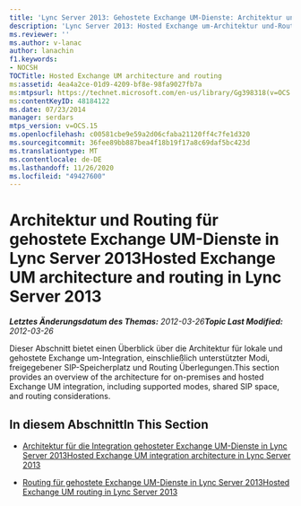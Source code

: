```yaml
---
title: 'Lync Server 2013: Gehostete Exchange UM-Dienste: Architektur und Routing'
description: 'Lync Server 2013: Hosted Exchange um-Architektur und-Routing.'
ms.reviewer: ''
ms.author: v-lanac
author: lanachin
f1.keywords:
- NOCSH
TOCTitle: Hosted Exchange UM architecture and routing
ms:assetid: 4ea4a2ce-01d9-4209-bf8e-98fa9027fb7a
ms:mtpsurl: https://technet.microsoft.com/en-us/library/Gg398318(v=OCS.15)
ms:contentKeyID: 48184122
ms.date: 07/23/2014
manager: serdars
mtps_version: v=OCS.15
ms.openlocfilehash: c00581cbe9e59a2d06cfaba21120ff4c7fe1d320
ms.sourcegitcommit: 36fee89bb887bea4f18b19f17a8c69daf5bc423d
ms.translationtype: MT
ms.contentlocale: de-DE
ms.lasthandoff: 11/26/2020
ms.locfileid: "49427600"
---
```

# <a name="hosted-exchange-um-architecture-and-routing-in-lync-server-2013"></a><span data-ttu-id="bc418-103">Architektur und Routing für gehostete Exchange UM-Dienste in Lync Server 2013</span><span class="sxs-lookup"><span data-stu-id="bc418-103">Hosted Exchange UM architecture and routing in Lync Server 2013</span></span>

<div data-xmlns="http://www.w3.org/1999/xhtml">

<div class="topic" data-xmlns="http://www.w3.org/1999/xhtml" data-msxsl="urn:schemas-microsoft-com:xslt" data-cs="https://msdn.microsoft.com/">

<div data-asp="https://msdn2.microsoft.com/asp">



</div>

<div id="mainSection">

<div id="mainBody"><span data-ttu-id="bc418-104">

<span> </span></span><span class="sxs-lookup"><span data-stu-id="bc418-104">

<span> </span></span></span>

<span data-ttu-id="bc418-105">_**Letztes Änderungsdatum des Themas:** 2012-03-26_</span><span class="sxs-lookup"><span data-stu-id="bc418-105">_**Topic Last Modified:** 2012-03-26_</span></span>

<span data-ttu-id="bc418-106">Dieser Abschnitt bietet einen Überblick über die Architektur für lokale und gehostete Exchange um-Integration, einschließlich unterstützter Modi, freigegebener SIP-Speicherplatz und Routing Überlegungen.</span><span class="sxs-lookup"><span data-stu-id="bc418-106">This section provides an overview of the architecture for on-premises and hosted Exchange UM integration, including supported modes, shared SIP space, and routing considerations.</span></span>

<div>

## <a name="in-this-section"></a><span data-ttu-id="bc418-107">In diesem Abschnitt</span><span class="sxs-lookup"><span data-stu-id="bc418-107">In This Section</span></span>

  - [<span data-ttu-id="bc418-108">Architektur für die Integration gehosteter Exchange UM-Dienste in Lync Server 2013</span><span class="sxs-lookup"><span data-stu-id="bc418-108">Hosted Exchange UM integration architecture in Lync Server 2013</span></span>](lync-server-2013-hosted-exchange-um-integration-architecture.md)

  - [<span data-ttu-id="bc418-109">Routing für gehostete Exchange UM-Dienste in Lync Server 2013</span><span class="sxs-lookup"><span data-stu-id="bc418-109">Hosted Exchange UM routing in Lync Server 2013</span></span>](lync-server-2013-hosted-exchange-um-routing.md)

<span data-ttu-id="bc418-110"></div>

</div>

<span> </span>

</div>

</div>

</span><span class="sxs-lookup"><span data-stu-id="bc418-110"></div>

</div>

<span> </span>

</div>

</div>

</span></span></div>

